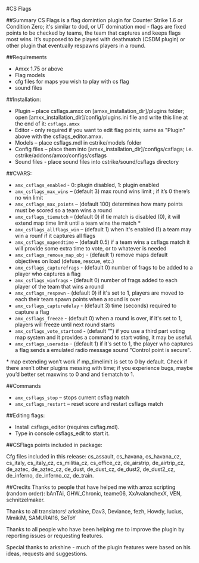 #CS Flags



##Summary
CS Flags is a flag domintion plugin for Counter Strike 1.6 or Condition Zero; it's similar to dod, or UT domination mod - flags are fixed points to be checked by teams, the team that captures and keeps flags most wins. 
It’s supposed to be played with deathmatch (CSDM plugin) or other plugin that eventually respawns players in a round.


##Requirements
* Amxx 1.75 or above
* Flag models
* cfg files for maps you wish to play with cs flag
* sound files


##Installation:
* Plugin – place csflags.amxx on [amxx_installation_dir]/plugins folder; open [amxx_installation_dir]/config/plugins.ini file and write this line at the end of it: `csflags.amxx` 
* Editor - only required if you want to edit flag points; same as "Plugin" above with the csflags_editor.amxx.
* Models – place csflags.mdl in cstrike/models folder
* Config files – place them into [amxx_installation_dir]/configs/csflags; i.e. cstrike/addons/amxx/configs/csflags
* Sound files - place sound files into cstrike/sound/csflags directory

##CVARS:
* `amx_csflags_enabled` - 0: plugin disabled, 1: plugin enabled
* `amx_csflags_max_wins` – (default 3) max round wins limit ; if it’s 0 there’s no win limit
* `amx_csflags_max_points` – (default 100) determines how many points must be scored so a team wins a round
* `amx_csflags_tiematch` – (default 0)  if tie match is disabled (0), it will extend map time limit until a team wins the match *
* `amx_csflags_allflags_win` – (default 1) when it's enabled (1) a team may win a rounf if it captures all flags
* `amx_csflags_mapendtime` – (default 0.5) if a team wins a csflags match it will provide some extra time to vote, or to whatever is needed
* `amx_csflags_remove_map_obj` - (default 1) remove maps default objectives on load (defuse, rescue, etc.)
* `amx_csflags_capturefrags` - (default 0) number of frags to be added to a player who captures a flag
* `amx_csflags_winfrags` - (default 0) number of frags added to each player of the team that wins a round
* `amx_csflags_respawn` - (default 0) if it's set to 1, players are moved to each their team spawn points when a round is over
* `amx_csflags_capturedelay` - (default 3) time (seconds) required to capture a flag
* `amx_csflags_freeze` - (default 0) when a round is over, if it's set to 1,  players will freeze until next round starts
* `amx_csflags_vote_startcmd` - (default "") if you use a third part voting map system and it provides a command to start voting, it may be useful.
* `amx_csflags_useradio` - (default 1) if it's set to 1, the player who captures a flag sends a emulated radio message sound "Control point is secure".

\* map extending won’t work if mp_timelimit is set to 0 by default. Check if there aren’t other plugins messing with time; if you experience bugs, maybe you’d better set maxwins to 0 and and tiematch to 1.

##Commands
* `amx_csflags_stop` – stops current csflag match
* `amx_csflags_restart` – reset score and restart csflags match

##Editing flags:
* Install csflags_editor (requires csflag.mdl).
* Type in console csflags_edit to start it.

##CSFlags points included in package:

Cfg files included in this release:
cs_assault, cs_havana, cs_havana_cz, cs_italy, cs_italy_cz, cs_militia_cz, cs_office_cz, de_airstrip, de_airtrip_cz, de_aztec, de_aztec_cz, de_dust, 
de_dust_cz, de_dust2, de_dust2_cz, de_inferno, de_inferno_cz, de_train.

##Credits
Thanks to people that have helped me with amxx scripting (random order): bAnTAi, GHW\_Chronic, teame06, XxAvalanchexX, VEN, schnitzelmaker.

Thanks to all translators!
arkshine, Dav3, Deviance, fezh, Howdy, lucius, MmikiM, SAMURAI16, SeToY

Thanks to all people who have been helping me to improve the plugin by reporting issues or requesting features.

Special thanks to arkshine - much of the plugin features were based on his ideas, requests and suggestions.
